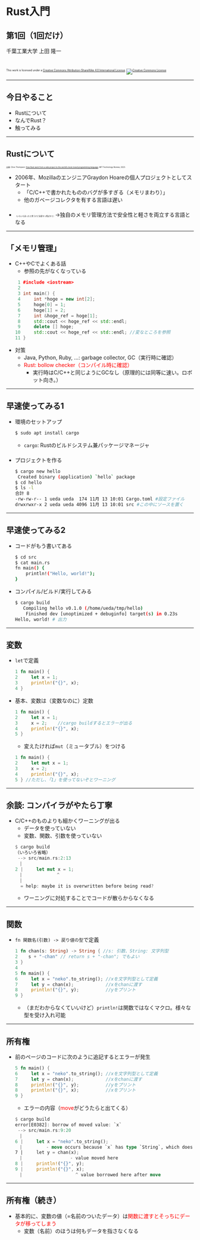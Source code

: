 # <span style="text-transform:none">Rust</span>入門

## 第1回（1回だけ）

千葉工業大学 上田 隆一

<br />

<p style="font-size:50%">
This work is licensed under a <a rel="license" href="http://creativecommons.org/licenses/by-sa/4.0/">Creative Commons Attribution-ShareAlike 4.0 International License</a>.
<a rel="license" href="http://creativecommons.org/licenses/by-sa/4.0/">
<img alt="Creative Commons License" style="border-width:0" src="https://i.creativecommons.org/l/by-sa/4.0/88x31.png" /></a>
</p>

---

## 今日やること

* Rustについて
* なんでRust？
* 触ってみる

---

## <span style="text-transform:none">Rust</span>について

<span style="font-size:35%">出典: Clive Thompson: [How Rust went from a side project to the world’s most-loved programming language](https://www.technologyreview.com/2023/02/14/1067869/rust-worlds-fastest-growing-programming-language/), MIT Technology Review, 2023.</span>

* 2006年、MozillaのエンジニアGraydon Hoareの個人プロジェクトとしてスタート
    * 「C/C++で書かれたもののバグが多すぎる（メモリまわり）」
    * 他のガベージコレクタを有する言語は遅い<br/>　
* <span style="font-size:35%">（いろいろあったと思うけど全部すっ飛ばすと）</span>→独自のメモリ管理方法で安全性と軽さを両立する言語となる

---

## 「メモリ管理」

* C++やCでよくある話
    * 参照の先がなくなっている
    ```cpp
     1 #include <iostream>
     2
     3 int main() {
     4     int *hoge = new int[2];
     5     hoge[0] = 1;
     6     hoge[1] = 2;
     7     int &hoge_ref = hoge[1];
     8     std::cout << hoge_ref << std::endl;
     9     delete [] hoge;
    10     std::cout << hoge_ref << std::endl; //変なところを参照
    11 }
    ```
* 対策
    * Java, Python, Ruby, ...: garbage collector, GC（実行時に確認） 
    * <span style="color:red">Rust: bollow checker（コンパイル時に確認）</span>
        * 実行時はC/C++と同じようにGCなし（原理的には同等に速い。ロボット向き。）

---

## 早速使ってみる1

* 環境のセットアップ
    ```bash
    $ sudo apt install cargo
    ```
    * `cargo`: Rustのビルドシステム兼パッケージマネージャ<br />　
* プロジェクトを作る
    ```bash
    $ cargo new hello
     Created binary (application) `hello` package
    $ cd hello
    $ ls -l
    合計 8
    -rw-rw-r-- 1 ueda ueda  174 11月 13 10:01 Cargo.toml #設定ファイル
    drwxrwxr-x 2 ueda ueda 4096 11月 13 10:01 src #この中にソースを置く
    ```

---

## 早速使ってみる2

* コードがもう書いてある
    ```bash
    $ cd src
    $ cat main.rs
    fn main() {
        println!("Hello, world!");
    }
    ```
* コンパイル/ビルド/実行してみる
    ```bash
    $ cargo build
       Compiling hello v0.1.0 (/home/ueda/tmp/hello)
        Finished dev [unoptimized + debuginfo] target(s) in 0.23s
    Hello, world! # 出力
    ```

---

## 変数

* `let`で定義
   ```rust
   1 fn main() {
   2     let x = 1;
   3     println!("{}", x);
   4 }
   ```
* 基本、変数は（変数なのに）定数
   ```rust
   1 fn main() {
   2     let x = 1;
   3     x = 2;    //cargo buildするとエラーが出る
   4     println!("{}", x);
   5 }
   ```
   * 変えたければ`mut`（ミュータブル）をつける
   ```rust
   1 fn main() {
   2     let mut x = 1;
   3     x = 2; 
   4     println!("{}", x);
   5 } //ただし、「1」を使ってないぞとワーニング
   ```

---

## 余談: コンパイラがやたら丁寧

* C/C++のものよりも細かくワーニングが出る
    * データを使っていない
    * 変数、関数、引数を使っていない
    ```rust
    $ cargo build
    （いろいろ省略）
     --> src/main.rs:2:13
    　|
    2 |     let mut x = 1;
    　|             ^
    　|  
      = help: maybe it is overwritten before being read?
    ```
    * ワーニングに対処することでコードが散らからなくなる

---

## 関数

* `fn 関数名(引数) -> 戻り値の型`で定義
    ```rust
    1 fn chan(s: String) -> String { //s: 引数、String: 文字列型
    2    s + "-chan" // return s + "-chan"; でもよい
    3 }
    4
    5 fn main() {
    6     let x = "neko".to_string(); //xを文字列型として定義
    7     let y = chan(x);            //xをchanに渡す
    8     println!("{}", y);          //yをプリント
    9 }
    ```
    * （まだわからなくていいけど）`println!`は関数ではなくマクロ。様々な型を受け入れ可能

---

## 所有権

* 前のページのコードに次のように追記するとエラーが発生
    ```rust
    5 fn main() {
    6     let x = "neko".to_string(); //xを文字列型として定義
    7     let y = chan(x);            //xをchanに渡す
    8     println!("{}", y);          //yをプリント
    8     println!("{}", x);          //xをプリント
    9 }
    ```
    * エラーの内容（<span style="color:red">move</span>がどうたらと出てくる）
    ```rust
    $ cargo build
    error[E0382]: borrow of moved value: `x`
     --> src/main.rs:9:20
    　|
    6 |     let x = "neko".to_string();
    　|         - move occurs because `x` has type `String`, which does not implement the `Copy` trait
    7 |     let y = chan(x);
    　|                  - value moved here
    8 |     println!("{}", y);
    9 |     println!("{}", x);
    　|                    ^ value borrowed here after move
    ```

---

## 所有権（続き）

* 基本的に、変数の値（=名前のついたデータ）は<span style="color:red">関数に渡すとそっちにデータが移ってしまう</span>
    * 変数（名前）のほうは何もデータを指さなくなる

